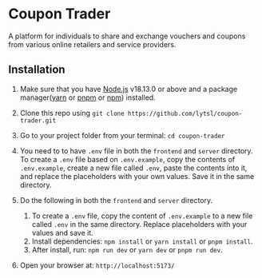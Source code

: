 # Coupon Trader

A platform for individuals to share and exchange vouchers and coupons from various online retailers and service providers.


## Installation
1. Make sure that you have [Node.js](https://nodejs.org/en/download) v18.13.0 or above and a package manager([yarn](https://classic.yarnpkg.com/lang/en/docs/install/#windows-stable) or [pnpm](https://pnpm.io/installation) or [npm](https://docs.npmjs.com/downloading-and-installing-node-js-and-npm)) installed.
2. Clone this repo using `git clone https://github.com/lytsl/coupon-trader.git`
3. Go to your project folder from your terminal: `cd coupon-trader`
4. You need to to have `.env` file in both the `frontend` and `server` directory. To create a `.env` file based on `.env.example`, copy the contents of `.env.example`, create a new file called `.env`, paste the contents into it, and replace the placeholders with your own values. Save it in the same directory.
5. Do the following in both the `frontend` and `server` directory.
   
    1. To create a `.env` file, copy the content of `.env.example` to a new file called `.env` in the same directory. Replace placeholders with your values and save it.
    2. Install dependencies: `npm install` or `yarn install` or `pnpm install`.
    3. After install, run: `npm run dev` or `yarn dev` or `pnpm run dev`.
 6. Open your browser at: `http://localhost:5173/`
